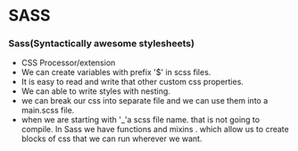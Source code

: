 # SASS

### Sass(Syntactically awesome stylesheets)
- CSS Processor/extension
- We can create variables with prefix '$' in scss files.
- It is easy to read and write that other custom css properties.
- We can able to write styles with nesting.
- we can break our css into separate file and we can use them into a main.scss file.
- when we are starting with '_'a scss file name. that is not going to compile.
In Sass we have functions and mixins . which allow us to create blocks of css that we can run wherever we want.